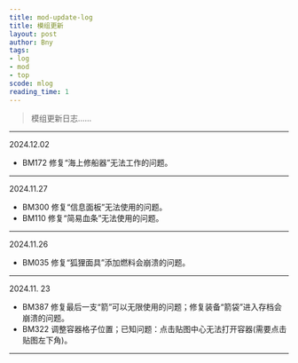 ```yaml
---
title: mod-update-log
title: 模组更新
layout: post
author: Bny
tags:
- log
- mod
- top
scode: mlog
reading_time: 1
---
```


> 模组更新日志......



---

2024.12.02
- BM172 修复“海上修船器”无法工作的问题。

---

2024.11.27
- BM300 修复“信息面板”无法使用的问题。
- BM110 修复“简易血条”无法使用的问题。

---

2024.11.26
- BM035 修复“狐狸面具”添加燃料会崩溃的问题。

---

2024.11. 23
- BM387 修复最后一支“箭”可以无限使用的问题；修复装备“箭袋”进入存档会崩溃的问题。
- BM322 调整容器格子位置；已知问题：点击贴图中心无法打开容器(需要点击贴图左下角)。

---
